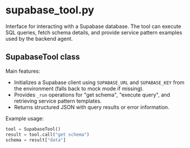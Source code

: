 # supabase_tool.py

Interface for interacting with a Supabase database. The tool can execute SQL
queries, fetch schema details, and provide service pattern examples used by the
backend agent.

## SupabaseTool class

Main features:
- Initializes a Supabase client using `SUPABASE_URL` and `SUPABASE_KEY` from the
  environment (falls back to mock mode if missing).
- Provides `_run` operations for "get schema", "execute query", and retrieving
  service pattern templates.
- Returns structured JSON with query results or error information.

Example usage:

```python
tool = SupabaseTool()
result = tool.call("get schema")
schema = result["data"]
```
